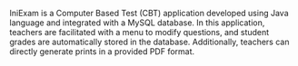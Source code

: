 IniExam is a Computer Based Test (CBT) application developed using Java language and integrated with a MySQL database. In this application, teachers are facilitated with a menu to modify questions, and student grades are automatically stored in the database. Additionally, teachers can directly generate prints in a provided PDF format.
